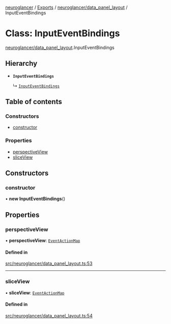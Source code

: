 [neuroglancer](../README.md) / [Exports](../modules.md) / [neuroglancer/data\_panel\_layout](../modules/neuroglancer_data_panel_layout.md) / InputEventBindings

# Class: InputEventBindings

[neuroglancer/data_panel_layout](../modules/neuroglancer_data_panel_layout.md).InputEventBindings

## Hierarchy

- **`InputEventBindings`**

  ↳ [`InputEventBindings`](neuroglancer_viewer.InputEventBindings.md)

## Table of contents

### Constructors

- [constructor](neuroglancer_data_panel_layout.InputEventBindings.md#constructor)

### Properties

- [perspectiveView](neuroglancer_data_panel_layout.InputEventBindings.md#perspectiveview)
- [sliceView](neuroglancer_data_panel_layout.InputEventBindings.md#sliceview)

## Constructors

### constructor

• **new InputEventBindings**()

## Properties

### perspectiveView

• **perspectiveView**: [`EventActionMap`](neuroglancer_util_event_action_map.EventActionMap.md)

#### Defined in

[src/neuroglancer/data_panel_layout.ts:53](https://github.com/ActiveBrainAtlas2/neuroglancer/blob/91617476/src/neuroglancer/data_panel_layout.ts#L53)

___

### sliceView

• **sliceView**: [`EventActionMap`](neuroglancer_util_event_action_map.EventActionMap.md)

#### Defined in

[src/neuroglancer/data_panel_layout.ts:54](https://github.com/ActiveBrainAtlas2/neuroglancer/blob/91617476/src/neuroglancer/data_panel_layout.ts#L54)
